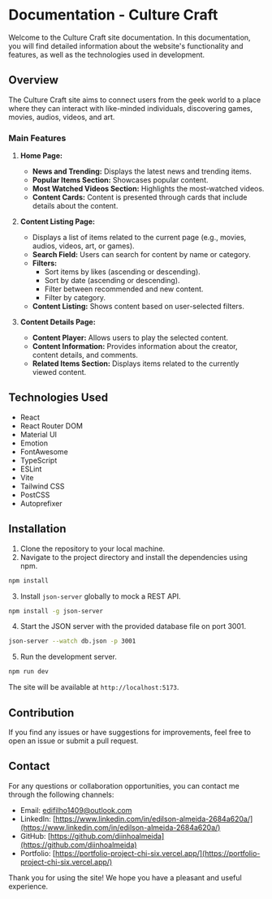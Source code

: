 # Documentation - Culture Craft

Welcome to the Culture Craft site documentation. In this documentation, you will find detailed information about the website's functionality and features, as well as the technologies used in development.

## Overview

The Culture Craft site aims to connect users from the geek world to a place where they can interact with like-minded individuals, discovering games, movies, audios, videos, and art. 

### Main Features

1. **Home Page:**
   - **News and Trending:** Displays the latest news and trending items.
   - **Popular Items Section:** Showcases popular content.
   - **Most Watched Videos Section:** Highlights the most-watched videos.
   - **Content Cards:** Content is presented through cards that include details about the content.

2. **Content Listing Page:**
   - Displays a list of items related to the current page (e.g., movies, audios, videos, art, or games).
   - **Search Field:** Users can search for content by name or category.
   - **Filters:** 
     - Sort items by likes (ascending or descending).
     - Sort by date (ascending or descending).
     - Filter between recommended and new content.
     - Filter by category.
   - **Content Listing:** Shows content based on user-selected filters.

3. **Content Details Page:**
   - **Content Player:** Allows users to play the selected content.
   - **Content Information:** Provides information about the creator, content details, and comments.
   - **Related Items Section:** Displays items related to the currently viewed content.

## Technologies Used

- React
- React Router DOM
- Material UI
- Emotion
- FontAwesome
- TypeScript
- ESLint
- Vite
- Tailwind CSS
- PostCSS
- Autoprefixer

## Installation

1. Clone the repository to your local machine.
2. Navigate to the project directory and install the dependencies using npm.

```bash
npm install
```

3. Install `json-server` globally to mock a REST API.

```bash
npm install -g json-server
```

4. Start the JSON server with the provided database file on port 3001.

```bash
json-server --watch db.json -p 3001
```

5. Run the development server.

```bash
npm run dev
```

The site will be available at `http://localhost:5173`.

## Contribution

If you find any issues or have suggestions for improvements, feel free to open an issue or submit a pull request.

## Contact

For any questions or collaboration opportunities, you can contact me through the following channels:

- Email: edifilho1409@outlook.com
- LinkedIn: [https://www.linkedin.com/in/edilson-almeida-2684a620a/](https://www.linkedin.com/in/edilson-almeida-2684a620a/)
- GitHub: [https://github.com/diinhoalmeida](https://github.com/diinhoalmeida)
- Portfolio: [https://portfolio-project-chi-six.vercel.app/](https://portfolio-project-chi-six.vercel.app/)

Thank you for using the site! We hope you have a pleasant and useful experience.
